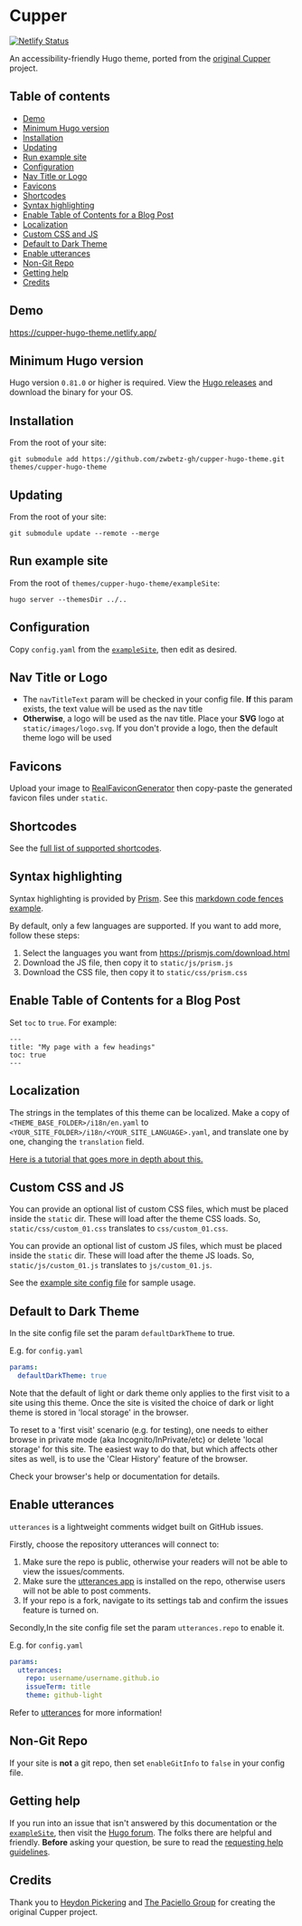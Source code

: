 # Cupper

[![Netlify Status](https://api.netlify.com/api/v1/badges/bc8c4e51-37ee-419d-ad4f-b378010ee546/deploy-status)](https://app.netlify.com/sites/cupper-hugo-theme/deploys)

An accessibility-friendly Hugo theme, ported from the [original Cupper](https://github.com/ThePacielloGroup/cupper) project.

## Table of contents

<!-- toc -->

- [Demo](#demo)
- [Minimum Hugo version](#minimum-hugo-version)
- [Installation](#installation)
- [Updating](#updating)
- [Run example site](#run-example-site)
- [Configuration](#configuration)
- [Nav Title or Logo](#nav-title-or-logo)
- [Favicons](#favicons)
- [Shortcodes](#shortcodes)
- [Syntax highlighting](#syntax-highlighting)
- [Enable Table of Contents for a Blog Post](#enable-table-of-contents-for-a-blog-post)
- [Localization](#localization)
- [Custom CSS and JS](#custom-css-and-js)
- [Default to Dark Theme](#default-to-dark-theme)
- [Enable utterances](#enable-utterances)
- [Non-Git Repo](#non-git-repo)
- [Getting help](#getting-help)
- [Credits](#credits)

<!-- tocstop -->

## Demo

https://cupper-hugo-theme.netlify.app/

## Minimum Hugo version

Hugo version `0.81.0` or higher is required. View the [Hugo releases](https://github.com/gohugoio/hugo/releases) and download the binary for your OS.

## Installation

From the root of your site:

```
git submodule add https://github.com/zwbetz-gh/cupper-hugo-theme.git themes/cupper-hugo-theme
```

## Updating

From the root of your site:

```
git submodule update --remote --merge
```

## Run example site

From the root of `themes/cupper-hugo-theme/exampleSite`:

```
hugo server --themesDir ../..
```

## Configuration

Copy `config.yaml` from the [`exampleSite`](https://github.com/zwbetz-gh/cupper-hugo-theme/tree/master/exampleSite), then edit as desired.

## Nav Title or Logo

- The `navTitleText` param will be checked in your config file. **If** this param exists, the text value will be used as the nav title
- **Otherwise**, a logo will be used as the nav title. Place your **SVG** logo at `static/images/logo.svg`. If you don't provide a logo, then the default theme logo will be used

## Favicons

Upload your image to [RealFaviconGenerator](https://realfavicongenerator.net/) then copy-paste the generated favicon files under `static`.

## Shortcodes

See the [full list of supported shortcodes](https://cupper-hugo-theme.netlify.com/cupper-shortcodes/).

## Syntax highlighting

Syntax highlighting is provided by [Prism](https://prismjs.com/). See this [markdown code fences example](https://cupper-hugo-theme.netlify.com/cupper-shortcodes/#syntax-highlighting).

By default, only a few languages are supported. If you want to add more, follow these steps:

1. Select the languages you want from <https://prismjs.com/download.html>
1. Download the JS file, then copy it to `static/js/prism.js`
1. Download the CSS file, then copy it to `static/css/prism.css`

## Enable Table of Contents for a Blog Post

Set `toc` to `true`. For example:

```
---
title: "My page with a few headings"
toc: true
---
```

## Localization

The strings in the templates of this theme can be localized. Make a copy of `<THEME_BASE_FOLDER>/i18n/en.yaml` to `<YOUR_SITE_FOLDER>/i18n/<YOUR_SITE_LANGUAGE>.yaml`, and translate one by one, changing the `translation` field.

[Here is a tutorial that goes more in depth about this.](https://regisphilibert.com/blog/2018/08/hugo-multilingual-part-2-i18n-string-localization/)

## Custom CSS and JS

You can provide an optional list of custom CSS files, which must be placed inside the `static` dir. These will load after the theme CSS loads. So, `static/css/custom_01.css` translates to `css/custom_01.css`.

You can provide an optional list of custom JS files, which must be placed inside the `static` dir. These will load after the theme JS loads. So, `static/js/custom_01.js` translates to `js/custom_01.js`.

See the [example site config file](https://github.com/zwbetz-gh/cupper-hugo-theme/blob/master/exampleSite/config.yaml) for sample usage.

## Default to Dark Theme

In the site config file set the param `defaultDarkTheme` to true.

E.g. for `config.yaml`
```yaml
params:
  defaultDarkTheme: true
```

Note that the default of light or dark theme only applies to the first visit to a site using this theme. Once the site is visited the choice of dark or light theme is stored in 'local storage' in the browser.

To reset to a 'first visit' scenario (e.g. for testing), one needs to either browse in private mode (aka Incognito/InPrivate/etc) or delete 'local storage' for this site. The easiest way to do that, but which affects other sites as well, is to use the 'Clear History' feature of the browser.

Check your browser's help or documentation for details.

## Enable utterances

`utterances` is a lightweight comments widget built on GitHub issues.

Firstly, choose the repository utterances will connect to:
1. Make sure the repo is public, otherwise your readers will not be able to view the issues/comments.
2. Make sure the [utterances app](https://github.com/apps/utterances) is installed on the repo, otherwise users will not be able to post comments.
3. If your repo is a fork, navigate to its settings tab and confirm the issues feature is turned on.

Secondly,In the site config file set the param `utterances.repo` to enable it.

E.g. for `config.yaml`
```yaml
params:
  utterances:
    repo: username/username.github.io
    issueTerm: title
    theme: github-light
```

Refer to [utterances](https://utteranc.es/) for more information!

## Non-Git Repo

If your site is **not** a git repo, then set `enableGitInfo` to `false` in your config file.

## Getting help

If you run into an issue that isn't answered by this documentation or the [`exampleSite`](https://github.com/zwbetz-gh/cupper-hugo-theme/tree/master/exampleSite), then visit the [Hugo forum](https://discourse.gohugo.io/). The folks there are helpful and friendly. **Before** asking your question, be sure to read the [requesting help guidelines](https://discourse.gohugo.io/t/requesting-help/9132).

## Credits

Thank you to [Heydon Pickering](http://www.heydonworks.com) and [The Paciello Group](https://www.paciellogroup.com/) for creating the original Cupper project.
